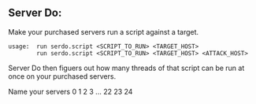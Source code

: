 ## Server Do:
Make your purchased servers run a script against a target.

    usage:  run serdo.script <SCRIPT_TO_RUN> <TARGET_HOST>
            run serdo.script <SCRIPT_TO_RUN> <TARGET_HOST> <ATTACK_HOST>

Server Do then figuers out how many threads of that script can be run at once on your purchased servers.

Name your servers 0 1 2 3 ... 22 23 24
